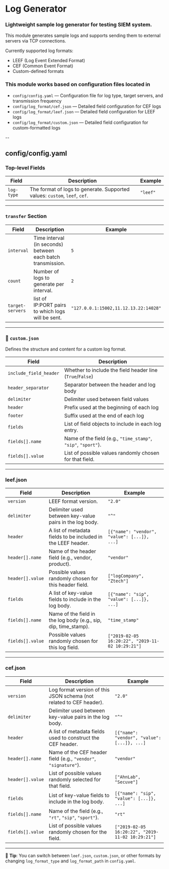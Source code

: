 # Log Generator
### Lightweight  sample log generator for testing SIEM system.
This module generates sample logs and supports sending them to external servers via TCP connections.

Currently supported log formats:
- LEEF (Log Event Extended Format)
- CEF (Common Event Format)
- Custom-defined formats 


### This module works based on configuration files located in 
- `config/config.yaml` — Configuration file for log type, target servers, and transmission frequency  
- `config/log_format/cef.json` — Detailed field configuration for CEF logs  
- `config/log_format/leef.json` — Detailed field configuration for LEEF logs  
- `config/log_format/custom.json` — Detailed field configuration for custom-formatted logs  

--
## config/config.yaml
###  Top-level Fields

| Field | Description | Example |
|-------|-------------|---------|
| `log-type` | The format of logs to generate. Supported values: `custom`, `leef`, `cef`. | `"leef"` |

---

###  `transfer` Section

| Field | Description | Example |
|-------|-------------|---------|
| `interval` | Time interval (in seconds) between each batch transmission. | `5` |
| `count` | Number of logs to generate per interval. | `2` |
| `target-servers` |  list of IP:PORT pairs to which logs will be sent. | `"127.0.0.1:15002,11.12.13.22:14028"` |

---

### 📄 `custom.json`

Defines the structure and content for a custom log format.

| Field | Description |
|-------|-------------|
| `include_field_header` | Whether to include the field header line (`True`/`False`) |
| `header_separator` | Separator between the header and log body | `"--"` |
| `delimiter` | Delimiter used between field values | ```"`"``` |
| `header` | Prefix used at the beginning of each log | `"#"` |
| `footer` | Suffix used at the end of each log | `"!"` |
| `fields`           | List of field objects to include in each log entry.               | `[{"name": "sip", "value": [...]}, ...]`      |
| `fields[].name`    | Name of the field (e.g., `"time_stamp"`, `"sip"`, `"sport"`).     | `"sip"`                                       |
| `fields[].value`   | List of possible values randomly chosen for that field.           | `["1.2.1.2", "121.31.67.20", "100.20.100.45"]` |

---

### leef.json
| Field         | Description                                                              | Example                                          |
|---------------|--------------------------------------------------------------------------|--------------------------------------------------|
| `version`     | LEEF format version.                                                     | `"2.0"`                                          |
| `delimiter`   | Delimiter used between key-value pairs in the log body.                  | `"^"`                                            |
| `header`      | A list of metadata fields to be included in the LEEF header.             | `[{"name": "vendor", "value": [...]}, ...]`      |
| `header[].name`  | Name of the header field (e.g., vendor, product).                     | `"vendor"`                                       |
| `header[].value` | Possible values randomly chosen for this header field.                | `["logCompany", "Ztech"]`                        |
| `fields`      | A list of key-value fields to include in the log body.                   | `[{"name": "sip", "value": [...]}, ...]`         |
| `fields[].name`  | Name of the field in the log body (e.g., sip, dip, time_stamp).       | `"time_stamp"`                                   |
| `fields[].value` | Possible values randomly chosen for this log field.                   | `["2019-02-05 16:20:22", "2019-11-02 10:29:21"]` |

---

### cef.json

| Field              | Description                                                              | Example                                       |
|--------------------|--------------------------------------------------------------------------|-----------------------------------------------|
| `version`          | Log format version of this JSON schema (not related to CEF header).     | `"2.0"`                                       |
| `delimiter`        | Delimiter used between key-value pairs in the log body.                 | `"^"`                                         |
| `header`           | A list of metadata fields used to construct the CEF header.             | `[{"name": "vendor", "value": [...]}, ...]`   |
| `header[].name`    | Name of the CEF header field (e.g., `"vendor"`, `"signature"`).         | `"vendor"`                                    |
| `header[].value`   | List of possible values randomly selected for that field.               | `["AhnLab", "Secuve"]`                         |
| `fields`           | List of key-value fields to include in the log body.                    | `[{"name": "sip", "value": [...]}, ...]`      |
| `fields[].name`    | Name of the field (e.g., `"rt"`, `"sip"`, `"sport"`).                   | `"rt"`                                        |
| `fields[].value`   | List of possible values randomly chosen for the field.                  | `["2019-02-05 16:20:22", "2019-11-02 10:29:21"]` |

---


📝 **Tip**: You can switch between `leef.json`, `custom.json`, or other formats by changing `log_format_type` and `log_format_path` in `config.yaml`.

